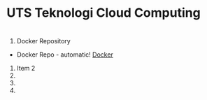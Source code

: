 # UTS Teknologi Cloud Computing <h1>
1. Docker Repository
 * Docker Repo - automatic!
    [Docker](https://hub.docker.com/r/achjr/tcc-uts)
1. Item 2
1.
1.
1.